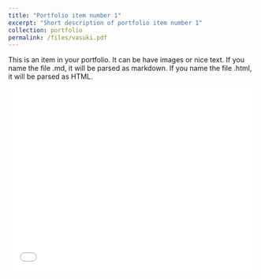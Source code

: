```yaml
---
title: "Portfolio item number 1"
excerpt: "Short description of portfolio item number 1"
collection: portfolio
permalink: /files/vasuki.pdf
---
```


This is an item in your portfolio. It can be have images or nice text. If you name the file .md, it will be parsed as markdown. If you name the file .html, it will be parsed as HTML. 

<embed src="/files/vasuki.pdf" width="500" height="375" type="application/pdf">
